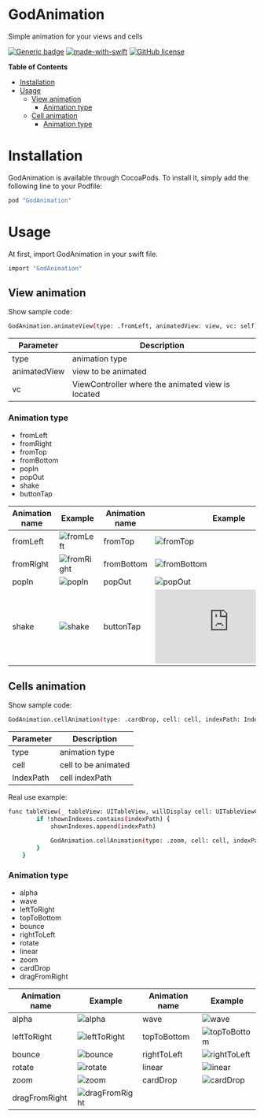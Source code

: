 # GodAnimation
Simple animation for your views and cells

[![Generic badge](https://cocoapod-badges.herokuapp.com/v/GodAnimation/0.0.1/badge.png)](https://cocoapods.org/pods/GodAnimation)
[![made-with-swift](https://img.shields.io/badge/Made%20with-Swift-1f425f.svg)](https://developer.apple.com/swift/)
[![GitHub license](https://img.shields.io/github/license/daoinek/GodAnimation.svg)](https://github.com/daoinek/GodAnimation/blob/master/LICENSE)

**Table of Contents**

+ [ Installation ](#install)
+ [ Usage ](#usage)
    + [ View animation ](#view)
        + [ Animation type ](#view-type)
    + [ Cell animation ](#cell)
        + [ Animation type ](#cell-type)
        

<a name="install"></a>
# Installation

GodAnimation is available through CocoaPods. To install it, simply add the following line to your Podfile:
```sh
pod "GodAnimation"
```
<a name="usage"></a>
# Usage

At first, import GodAnimation in your swift file.
```sh
import "GodAnimation"
```

<a name="view"></a>
## View animation

Show sample code:
```sh
GodAnimation.animateView(type: .fromLeft, animatedView: view, vc: self) { print("Animation done.") }
```

Parameter  | Description
------------- | -------------
type  | animation type
animatedView  | view to be animated
vc  | ViewController where the animated view is located


<a name="view-type"></a>
### Animation type

- fromLeft
- fromRight
- fromTop
- fromBottom
- popIn
- popOut
- shake
- buttonTap

| Animation name | Example | Animation name | Example |
| ------ | ------ | ------ | ------ |
| fromLeft | ![fromLeft](https://media.giphy.com/media/TJODNeZLP8PFjuaeQB/giphy.gif) | fromTop | ![fromTop](https://media.giphy.com/media/cJBZO1hyKj9q3ILP2E/giphy.gif) |
| fromRight | ![fromRight](https://media.giphy.com/media/cJ9uWwwjxWNNv5K1Sd/giphy.gif) | fromBottom | ![fromBottom](https://media.giphy.com/media/XZxuxIg3uxmIr7kxU5/giphy.gif) |
| popIn | ![popIn](https://media.giphy.com/media/kHsM8FowBQ0M0vVqAh/giphy.gif) | popOut | ![popOut](https://media.giphy.com/media/l4qBkbmFv80EcEuKrR/giphy.gif) |
| shake | ![shake](https://media.giphy.com/media/j03konJGTCv8QKniea/giphy.gif) | buttonTap | ![buttonTap](https://media.giphy.com/media/l4qBkbmFv80EcEuKrR/giphy.gf) |

<a name="cell"></a>
## Cells animation

Show sample code:
```sh
GodAnimation.cellAnimation(type: .cardDrop, cell: cell, indexPath: IndexPath) { print("Animation done.") }
```

Parameter  | Description
------------- | -------------
type  | animation type
cell  | cell to be animated
IndexPath  | cell indexPath


Real use example:
```sh
func tableView(_ tableView: UITableView, willDisplay cell: UITableViewCell, forRowAt indexPath: IndexPath) {
        if !shownIndexes.contains(indexPath) {
            shownIndexes.append(indexPath)

            GodAnimation.cellAnimation(type: .zoom, cell: cell, indexPath: indexPath) { print("Animation done.") }
        }
    }
```

<a name="cell-type"></a>
### Animation type

- alpha
- wave
- leftToRight
- topToBottom
- bounce
- rightToLeft
- rotate
- linear
- zoom
- cardDrop
- dragFromRight

| Animation name | Example | Animation name | Example |
| ------ | ------ | ------ | ------ |
| alpha | ![alpha](https://media.giphy.com/media/ZA5zxKxgVwztWQd912/giphy.gif) | wave | ![wave](https://media.giphy.com/media/UtErDpwAFxEOE2ewBN/giphy.gif) |
| leftToRight | ![leftToRight](https://media.giphy.com/media/hsUcoWEJY03FJMa9wy/giphy.gif) | topToBottom | ![topToBottom](https://media.giphy.com/media/RhSZo6S4cjTBYvMB4x/giphy.gif) |
| bounce | ![bounce](https://media.giphy.com/media/MdLwiotWzB2CpT0I2h/giphy.gif) | rightToLeft | ![rightToLeft](https://media.giphy.com/media/dwFFQ2kqxKLXvUFPRf/giphy.gif) |
| rotate | ![rotate](https://media.giphy.com/media/VIujYx2j6a9K1bHNRv/giphy.gif) | linear | ![linear](https://media.giphy.com/media/U1asbSaMcvoAEy5C1l/giphy.gif) |
| zoom | ![zoom](https://media.giphy.com/media/fXPhX15rj5s39aJdoJ/giphy.gif) | cardDrop | ![cardDrop](https://media.giphy.com/media/YQN9qDgHNCBiVELKMh/giphy.gif) |
| dragFromRight | ![dragFromRight](https://media.giphy.com/media/KdC0bZyEL8jPbnFbVM/giphy.gif) |
